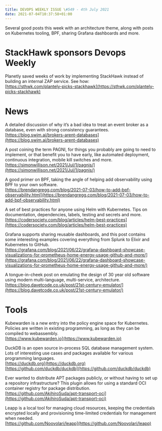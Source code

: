 ```yaml
---
title: DEVOPS WEEKLY ISSUE \#549 - 4th July 2021 
date: 2021-07-04T10:37:58+01:00
---
```


Several good posts this week with an architecture theme, along with posts on Kubernetes tooling, BPF, sharing Grafana dashboards and more.


StackHawk sponsors Devops Weekly
============================

Planetly saved weeks of work by implementing StackHawk instead of building an internal ZAP service. See how:
<br>[https://sthwk.com/plantely-picks-stackhawk](https://sthwk.com/plantely-picks-stackhawk)


News
====

A detailed discussion of why it’s a bad idea to treat an event broker as a database, even with strong consistency guarantees.
<br>[https://blog.swim.ai/brokers-arent-databases](https://blog.swim.ai/brokers-arent-databases)


A post coining the term PAGNI, for things you probably are going to need to implement, or that benefit you to have early, like automated deployment, continuous integration, mobile kill switches and more.
<br>[https://simonwillison.net/2021/Jul/1/pagnis/](https://simonwillison.net/2021/Jul/1/pagnis/)


A good primer on BPF, taking the angle of helping add observability using BPF to your own software.
<br>[https://brendangregg.com/blog/2021-07-03/how-to-add-bpf-observability.html](https://brendangregg.com/blog/2021-07-03/how-to-add-bpf-observability.html)


A set of best practices for anyone using Helm with Kubernetes. Tips on documentation, dependencies, labels, testing and secrets and more.
<br>[https://codersociety.com/blog/articles/helm-best-practices](https://codersociety.com/blog/articles/helm-best-practices)


Grafana supports sharing reusable dashboards, and this post contains some interesting examples covering everything from Splunk to Elixir and Kubernetes to GitHub.
<br>[https://grafana.com/blog/2021/06/22/grafana-dashboard-showcase-visualizations-for-prometheus-home-energy-usage-github-and-more/](https://grafana.com/blog/2021/06/22/grafana-dashboard-showcase-visualizations-for-prometheus-home-energy-usage-github-and-more/)


A tongue-in-cheek post on emulating the design of 30 year old software using modern multi-language, multi-service, architecture.
<br>[https://blog.davetcode.co.uk/post/21st-century-emulator/](https://blog.davetcode.co.uk/post/21st-century-emulator/)


Tools
=====

Kubewarden is a new entry into the policy engine space for Kubernetes. Policies are written in existing programming, as long as they can be compiled to webassembly.
<br>[https://www.kubewarden.io](https://www.kubewarden.io)


DuckDB is an open source in-process SQL database management system. Lots of interesting use cases and packages available for various programming languages.
<br>[https://duckdb.org](https://duckdb.org)
<br>[https://github.com/duckdb/duckdb](https://github.com/duckdb/duckdb)


Ever wanted to distribute APT packages publicly, or without having to set up a repository infrastructure? This plugin allows for using a standard OCI container registry for package distribution.
<br>[https://github.com/AkihiroSuda/apt-transport-oci](https://github.com/AkihiroSuda/apt-transport-oci)


Leapp is a local tool for managing cloud resources, keeping the credentials encrypted locally and provisioning time-limited credentials for management when needed.
<br>[https://github.com/Noovolari/leapp](https://github.com/Noovolari/leapp)




